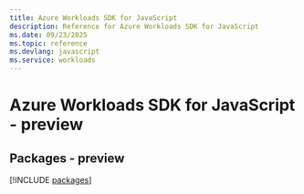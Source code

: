 ```yaml
---
title: Azure Workloads SDK for JavaScript
description: Reference for Azure Workloads SDK for JavaScript
ms.date: 09/23/2025
ms.topic: reference
ms.devlang: javascript
ms.service: workloads
---
```

# Azure Workloads SDK for JavaScript - preview
## Packages - preview
[!INCLUDE [packages](workloads-index.md)]
